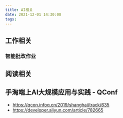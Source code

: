 ```yaml
---
title: AI相关
date: 2021-12-01 14:30:08
tags:
---
```

## 工作相关
### 智能批改作业


## 阅读相关



## 手淘端上AI大规模应用与实践 - QConf
- https://qcon.infoq.cn/2019/shanghai/track/635
- https://developer.aliyun.com/article/782665

